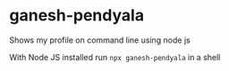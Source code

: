 # ganesh-pendyala
Shows my profile on command line using node js

With Node JS installed run `npx ganesh-pendyala` in a shell 
